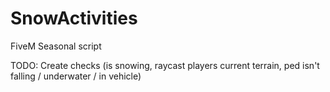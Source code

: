 # SnowActivities
FiveM Seasonal script

TODO:
Create checks (is snowing, raycast players current terrain, ped isn't falling / underwater / in vehicle)
